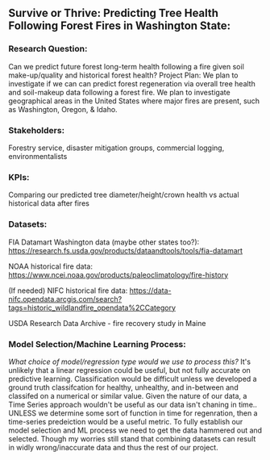 ## Survive or Thrive: Predicting Tree Health Following Forest Fires in Washington State:
### Research Question: 
Can we predict future forest long-term health following a fire given soil make-up/quality and historical forest health? Project Plan: We plan to investigate if we can can predict forest regeneration via overall tree health and soil-makeup data following a forest fire. We plan to investigate geographical areas in the United States where major fires are present, such as Washington, Oregon, & Idaho.

### Stakeholders:
Forestry service, disaster mitigation groups, commercial logging, environmentalists

### KPIs:
Comparing our predicted tree diameter/height/crown health vs actual historical data after fires


### Datasets:

FIA Datamart Washington data (maybe other states too?): https://research.fs.usda.gov/products/dataandtools/tools/fia-datamart

NOAA historical fire data: https://www.ncei.noaa.gov/products/paleoclimatology/fire-history

(If needed) NIFC historical fire data: https://data-nifc.opendata.arcgis.com/search?tags=historic_wildlandfire_opendata%2CCategory

USDA Research Data Archive - fire recovery study in Maine  

### Model Selection/Machine Learning Process:  
*What choice of model/regression type would we use to process this?* It's unlikely that a linear regression could be useful, but not fully accurate on predictive learning. Classification would be difficult unless we developed a ground truth classifcation for healthy, unhealthy, and in-between and classifed on a numerical or similar value. Given the nature of our data, a Time Series approach wouldn't be useful as our data isn't chaning in time.. UNLESS we determine some sort of function in time for regenration, then a time-series predeiction would be a useful metric. To fully establish our model selection and ML process we need to get the data hammered out and selected. Though my worries still stand that combining datasets can result in widly wrong/inaccurate data and thus the rest of our project.  
